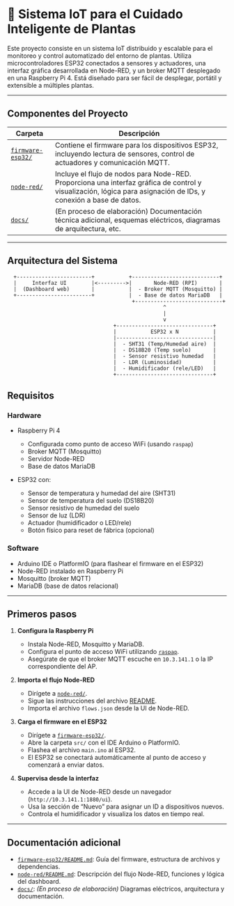 # 🌱 Sistema IoT para el Cuidado Inteligente de Plantas

Este proyecto consiste en un sistema IoT distribuido y escalable para el monitoreo y control automatizado del entorno de plantas. Utiliza microcontroladores ESP32 conectados a sensores y actuadores, una interfaz gráfica desarrollada en Node-RED, y un broker MQTT desplegado en una Raspberry Pi 4. Está diseñado para ser fácil de desplegar, portátil y extensible a múltiples plantas.

---

## Componentes del Proyecto

| Carpeta           | Descripción |
|------------------|-------------|
| [`firmware-esp32/`](./firmware-esp32) | Contiene el firmware para los dispositivos ESP32, incluyendo lectura de sensores, control de actuadores y comunicación MQTT. |
| [`node-red/`](./node-red)           | Incluye el flujo de nodos para Node-RED. Proporciona una interfaz gráfica de control y visualización, lógica para asignación de IDs, y conexión a base de datos. |
| [`docs/`](./docs)    | (En proceso de elaboración) Documentación técnica adicional, esquemas eléctricos, diagramas de arquitectura, etc. |

---

## Arquitectura del Sistema

```text
  +------------------------+           +----------------------------+
  |     Interfaz UI        |<--------->|       Node-RED (RPI)       |
  |  (Dashboard web)       |           |  - Broker MQTT (Mosquitto) |
  +------------------------+           |  - Base de datos MariaDB   |
                                        +----------------------------+
                                                  ^
                                                  |
                                                  v
                                  +-------------------------------+
                                  |           ESP32 x N           |
                                  |-------------------------------|
                                  |  - SHT31 (Temp/Humedad aire)  |
                                  |  - DS18B20 (Temp suelo)       |
                                  |  - Sensor resistivo humedad   |
                                  |  - LDR (Luminosidad)          |
                                  |  - Humidificador (rele/LED)   |
                                  +-------------------------------+
```

## Requisitos

### Hardware

- Raspberry Pi 4  
  - Configurada como punto de acceso WiFi (usando `raspap`)
  - Broker MQTT (Mosquitto)
  - Servidor Node-RED
  - Base de datos MariaDB

- ESP32 con:
  - Sensor de temperatura y humedad del aire (SHT31)
  - Sensor de temperatura del suelo (DS18B20)
  - Sensor resistivo de humedad del suelo
  - Sensor de luz (LDR)
  - Actuador (humidificador o LED/rele)
  - Botón físico para reset de fábrica (opcional)

### Software

- Arduino IDE o PlatformIO (para flashear el firmware en el ESP32)
- Node-RED instalado en Raspberry Pi
- Mosquitto (broker MQTT)
- MariaDB (base de datos relacional)

---

## Primeros pasos

1. **Configura la Raspberry Pi**  
   - Instala Node-RED, Mosquitto y MariaDB.
   - Configura el punto de acceso WiFi utilizando [`raspap`](https://github.com/RaspAP/raspap-webgui).
   - Asegúrate de que el broker MQTT escuche en `10.3.141.1` o la IP correspondiente del AP.

2. **Importa el flujo Node-RED**  
   - Dirígete a [`node-red/`](./node-red/).
   - Sigue las instrucciones del archivo [README](./node-red/README.md).
   - Importa el archivo `flows.json` desde la UI de Node-RED.

3. **Carga el firmware en el ESP32**  
   - Dirígete a [`firmware-esp32/`](./firmware-esp32/).
   - Abre la carpeta `src/` con el IDE Arduino o PlatformIO.
   - Flashea el archivo `main.ino` al ESP32.
   - El ESP32 se conectará automáticamente al punto de acceso y comenzará a enviar datos.

4. **Supervisa desde la interfaz**  
   - Accede a la UI de Node-RED desde un navegador (`http://10.3.141.1:1880/ui`).
   - Usa la sección de “Nuevo” para asignar un ID a dispositivos nuevos.
   - Controla el humidificador y visualiza los datos en tiempo real.

---

## Documentación adicional

- [`firmware-esp32/README.md`](./firmware-esp32/README.md): Guía del firmware, estructura de archivos y dependencias.
- [`node-red/README.md`](./node-red/README.md): Descripción del flujo Node-RED, funciones y lógica del dashboard.
- [`docs/`](./docs/): *(En proceso de elaboración)* Diagramas eléctricos, arquitectura y documentación.


